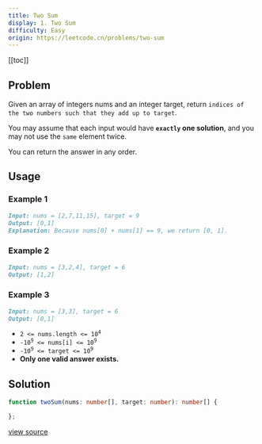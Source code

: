 ```yaml
---
title: Two Sum
display: 1. Two Sum
difficulty: Easy
origin: https://leetcode.cn/problems/two-sum
---
```


[[toc]]

## Problem

Given an array of integers nums and an integer target, return `indices of the two numbers such that they add up to target`.

You may assume that each input would have **`exactly` one solution**, and you may not use the `same` element twice.

You can return the answer in any order.

## Usage

### Example 1

```md
Input: nums = [2,7,11,15], target = 9
Output: [0,1]
Explanation: Because nums[0] + nums[1] == 9, we return [0, 1].
```

### Example 2

```md
Input: nums = [3,2,4], target = 6
Output: [1,2]
```

### Example 3

```md
Input: nums = [3,3], target = 6
Output: [0,1]
```

- <code>2 &lt;= nums.length &lt;= 10<sup>4</sup></code>
- <code>-10<sup>9</sup> &lt;= nums[i] &lt;= 10<sup>9</sup></code>
- <code>-10<sup>9</sup> &lt;= target &lt;= 10<sup>9</sup></code>
- **Only one valid answer exists.**

## Solution

```ts
function twoSum(nums: number[], target: number): number[] {

};
```

[view source](https://leetcode.cn/problems/two-sum)
